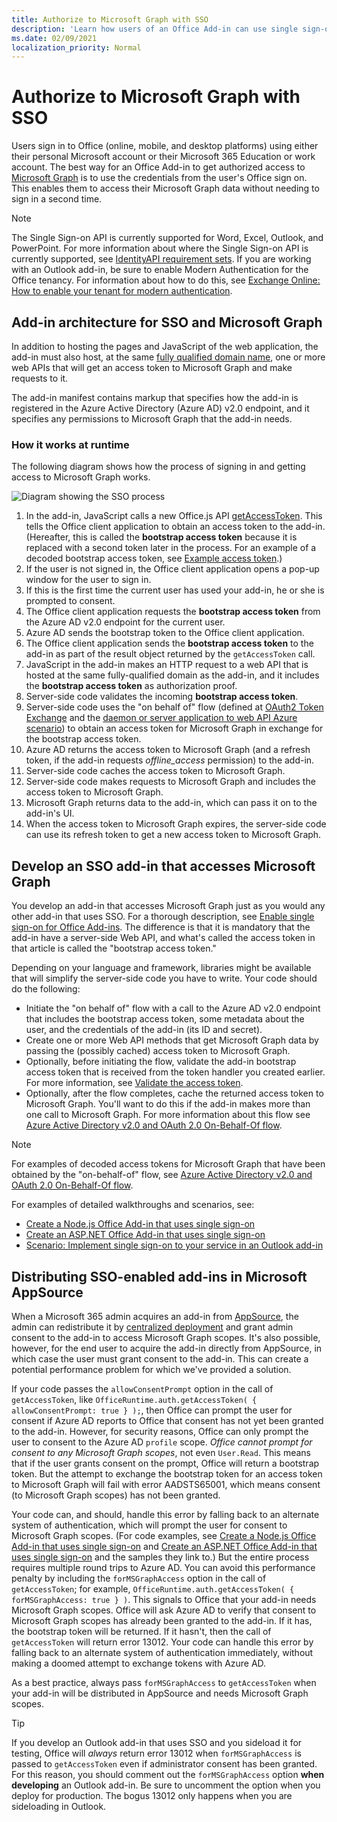 ```yaml
---
title: Authorize to Microsoft Graph with SSO
description: 'Learn how users of an Office Add-in can use single sign-on (SSO) to fetch data from Microsoft Graph.'
ms.date: 02/09/2021
localization_priority: Normal
---
```


# Authorize to Microsoft Graph with SSO

Users sign in to Office (online, mobile, and desktop platforms) using either their personal Microsoft account or their Microsoft 365 Education or work account. The best way for an Office Add-in to get authorized access to [Microsoft Graph](https://developer.microsoft.com/graph/docs) is to use the credentials from the user's Office sign on. This enables them to access their Microsoft Graph data without needing to sign in a second time.

> [!NOTE]
> The Single Sign-on API is currently supported for Word, Excel, Outlook, and PowerPoint. For more information about where the Single Sign-on API is currently supported, see [IdentityAPI requirement sets](../reference/requirement-sets/identity-api-requirement-sets.md).
> If you are working with an Outlook add-in, be sure to enable Modern Authentication for the Office tenancy. For information about how to do this, see [Exchange Online: How to enable your tenant for modern authentication](https://social.technet.microsoft.com/wiki/contents/articles/32711.exchange-online-how-to-enable-your-tenant-for-modern-authentication.aspx).

## Add-in architecture for SSO and Microsoft Graph

In addition to hosting the pages and JavaScript of the web application, the add-in must also host, at the same [fully qualified domain name](/windows/desktop/DNS/f-gly#_dns_fully_qualified_domain_name_fqdn__gly), one or more web APIs that will get an access token to Microsoft Graph and make requests to it.

The add-in manifest contains markup that specifies how the add-in is registered in the Azure Active Directory (Azure AD) v2.0 endpoint, and it specifies any permissions to Microsoft Graph that the add-in needs.

### How it works at runtime

The following diagram shows how the process of signing in and getting access to Microsoft Graph works.

![Diagram showing the SSO process](../images/sso-access-to-microsoft-graph.png)

1. In the add-in, JavaScript calls a new Office.js API [getAccessToken](/javascript/api/office-runtime/officeruntime.auth#getaccesstoken-options-). This tells the Office client application to obtain an access token to the add-in. (Hereafter, this is called the **bootstrap access token** because it is replaced with a second token later in the process. For an example of a decoded bootstrap access token, see [Example access token](sso-in-office-add-ins.md#example-access-token).)
2. If the user is not signed in, the Office client application opens a pop-up window for the user to sign in.
3. If this is the first time the current user has used your add-in, he or she is prompted to consent.
4. The Office client application requests the **bootstrap access token** from the Azure AD v2.0 endpoint for the current user.
5. Azure AD sends the bootstrap token to the Office client application.
6. The Office client application sends the **bootstrap access token** to the add-in as part of the result object returned by the `getAccessToken` call.
7. JavaScript in the add-in makes an HTTP request to a web API that is hosted at the same fully-qualified domain as the add-in, and it includes the **bootstrap access token** as authorization proof.
8. Server-side code validates the incoming **bootstrap access token**.
9. Server-side code uses the "on behalf of" flow (defined at [OAuth2 Token Exchange](https://tools.ietf.org/html/draft-ietf-oauth-token-exchange-02) and the [daemon or server application to web API Azure scenario](/azure/active-directory/develop/active-directory-authentication-scenarios)) to obtain an access token for Microsoft Graph in exchange for the bootstrap access token.
10. Azure AD returns the access token to Microsoft Graph (and a refresh token, if the add-in requests *offline_access* permission) to the add-in.
11. Server-side code caches the access token to Microsoft Graph.
12. Server-side code makes requests to Microsoft Graph and includes the access token to Microsoft Graph.
13. Microsoft Graph returns data to the add-in, which can pass it on to the add-in's UI.
14. When the access token to Microsoft Graph expires, the server-side code can use its refresh token to get a new access token to Microsoft Graph.

## Develop an SSO add-in that accesses Microsoft Graph

You develop an add-in that accesses Microsoft Graph just as you would any other add-in that uses SSO. For a thorough description, see [Enable single sign-on for Office Add-ins](../develop/sso-in-office-add-ins.md). The difference is that it is mandatory that the add-in have a server-side Web API, and what's called the access token in that article is called the "bootstrap access token."

Depending on your language and framework, libraries might be available that will simplify the server-side code you have to write. Your code should do the following:

* Initiate the "on behalf of" flow with a call to the Azure AD v2.0 endpoint that includes the bootstrap access token, some metadata about the user, and the credentials of the add-in (its ID and secret).
* Create one or more Web API methods that get Microsoft Graph data by passing the (possibly cached) access token to Microsoft Graph.
* Optionally, before initiating the flow, validate the add-in bootstrap access token that is received from the token handler you created earlier. For more information, see [Validate the access token](sso-in-office-add-ins.md#validate-the-access-token). 
* Optionally, after the flow completes, cache the returned access token to Microsoft Graph. You'll want to do this if the add-in makes more than one call to Microsoft Graph. For more information about this flow see [Azure Active Directory v2.0 and OAuth 2.0 On-Behalf-Of flow](/azure/active-directory/develop/active-directory-v2-protocols-oauth-on-behalf-of).

> [!NOTE]
> For examples of decoded access tokens for Microsoft Graph that have been obtained by the "on-behalf-of" flow, see [Azure Active Directory v2.0 and OAuth 2.0 On-Behalf-Of flow](/azure/active-directory/develop/active-directory-v2-protocols-oauth-on-behalf-of).

For examples of detailed walkthroughs and scenarios, see:

* [Create a Node.js Office Add-in that uses single sign-on](create-sso-office-add-ins-nodejs.md)
* [Create an ASP.NET Office Add-in that uses single sign-on](create-sso-office-add-ins-aspnet.md)
* [Scenario: Implement single sign-on to your service in an Outlook add-in](../outlook/implement-sso-in-outlook-add-in.md)

## Distributing SSO-enabled add-ins in Microsoft AppSource

When a Microsoft 365 admin acquires an add-in from [AppSource](https://appsource.microsoft.com), the admin can redistribute it by [centralized deployment](../publish/centralized-deployment.md) and grant admin consent to the add-in to access Microsoft Graph scopes. It's also possible, however, for the end user to acquire the add-in directly from AppSource, in which case the user must grant consent to the add-in. This can create a potential performance problem for which we've provided a solution.

If your code passes the `allowConsentPrompt` option in the call of `getAccessToken`, like `OfficeRuntime.auth.getAccessToken( { allowConsentPrompt: true } );`, then Office can prompt the user for consent if Azure AD reports to Office that consent has not yet been granted to the add-in. However, for security reasons, Office can only prompt the user to consent to the Azure AD `profile` scope. *Office cannot prompt for consent to any Microsoft Graph scopes*, not even `User.Read`. This means that if the user grants consent on the prompt, Office will return a bootstrap token. But the attempt to exchange the bootstrap token for an access token to Microsoft Graph will fail with error AADSTS65001, which means consent (to Microsoft Graph scopes) has not been granted.

Your code can, and should, handle this error by falling back to an alternate system of authentication, which will prompt the user for consent to Microsoft Graph scopes. (For code examples, see [Create a Node.js Office Add-in that uses single sign-on](create-sso-office-add-ins-nodejs.md) and [Create an ASP.NET Office Add-in that uses single sign-on](create-sso-office-add-ins-aspnet.md) and the samples they link to.) But the entire process requires multiple round trips to Azure AD. You can avoid this performance penalty by including the `forMSGraphAccess` option in the call of `getAccessToken`; for example, `OfficeRuntime.auth.getAccessToken( { forMSGraphAccess: true } )`.  This signals to Office that your add-in needs Microsoft Graph scopes. Office will ask Azure AD to verify that consent to Microsoft Graph scopes has already been granted to the add-in. If it has, the bootstrap token will be returned. If it hasn't, then the call of `getAccessToken` will return error 13012. Your code can handle this error by falling back to an alternate system of authentication immediately, without making a doomed attempt to exchange tokens with Azure AD.

As a best practice, always pass `forMSGraphAccess` to `getAccessToken` when your add-in will be distributed in AppSource and needs Microsoft Graph scopes.

> [!TIP]
> If you develop an Outlook add-in that uses SSO and you sideload it for testing, Office will *always* return error 13012 when `forMSGraphAccess` is passed to `getAccessToken` even if administrator consent has been granted. For this reason, you should comment out the `forMSGraphAccess` option **when developing** an Outlook add-in. Be sure to uncomment the option when you deploy for production. The bogus 13012 only happens when you are sideloading in Outlook.